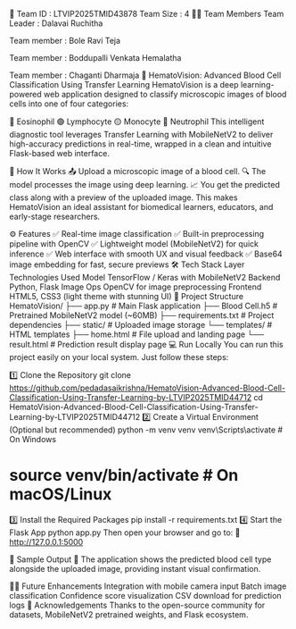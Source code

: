 🧠 Team ID : LTVIP2025TMID43878
Team Size : 4
👨‍💻 Team Members
Team Leader : Dalavai Ruchitha

Team member : Bole Ravi Teja

Team member : Boddupalli Venkata Hemalatha

Team member : Chaganti Dharmaja
🧬 HematoVision: Advanced Blood Cell Classification Using Transfer Learning
HematoVision is a deep learning-powered web application designed to classify microscopic images of blood cells into one of four categories:

🔴 Eosinophil
🟢 Lymphocyte
🟡 Monocyte
🔵 Neutrophil
This intelligent diagnostic tool leverages Transfer Learning with MobileNetV2 to deliver high-accuracy predictions in real-time, wrapped in a clean and intuitive Flask-based web interface.

🚀 How It Works
📤 Upload a microscopic image of a blood cell.
🔍 The model processes the image using deep learning.
📈 You get the predicted class along with a preview of the uploaded image.
This makes HematoVision an ideal assistant for biomedical learners, educators, and early-stage researchers.

⚙️ Features
✅ Real-time image classification
✅ Built-in preprocessing pipeline with OpenCV
✅ Lightweight model (MobileNetV2) for quick inference
✅ Web interface with smooth UX and visual feedback
✅ Base64 image embedding for fast, secure previews
🛠️ Tech Stack
Layer	Technologies Used
Model	TensorFlow / Keras with MobileNetV2
Backend	Python, Flask
Image Ops	OpenCV for image preprocessing
Frontend	HTML5, CSS3 (light theme with stunning UI)
📁 Project Structure
HematoVision/
├── app.py               # Main Flask application
├── Blood Cell.h5        # Pretrained MobileNetV2 model (~60MB)
├── requirements.txt     # Project dependencies
├── static/              # Uploaded image storage
└── templates/           # HTML templates
    ├── home.html        # File upload and landing page
    └── result.html      # Prediction result display page
💻 Run Locally
You can run this project easily on your local system. Just follow these steps:

1️⃣ Clone the Repository
git clone https://github.com/pedadasaikrishna/HematoVision-Advanced-Blood-Cell-Classification-Using-Transfer-Learning-by-LTVIP2025TMID44712
cd HematoVision-Advanced-Blood-Cell-Classification-Using-Transfer-Learning-by-LTVIP2025TMID44712
2️⃣ Create a Virtual Environment (Optional but recommended)
python -m venv venv
venv\Scripts\activate       # On Windows
# source venv/bin/activate  # On macOS/Linux
3️⃣ Install the Required Packages
pip install -r requirements.txt
4️⃣ Start the Flask App
python app.py
Then open your browser and go to: 🔗 http://127.0.0.1:5000

📸 Sample Output
🧠 The application shows the predicted blood cell type alongside the uploaded image, providing instant visual confirmation.

👨‍🔬 Future Enhancements
Integration with mobile camera input
Batch image classification
Confidence score visualization
CSV download for prediction logs
🙌 Acknowledgements
Thanks to the open-source community for datasets, MobileNetV2 pretrained weights, and Flask ecosystem.
